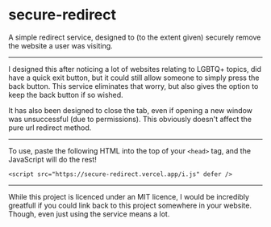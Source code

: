 # secure-redirect
A simple redirect service, designed to (to the extent given) securely remove the website a user was visiting.

---

I designed this after noticing a lot of websites relating to LGBTQ+ topics, did have a quick exit button, but it could still allow someone to simply press the back button. This service eliminates that worry, but also gives the option to keep the back button if so wished. 

It has also been designed to close the tab, even if opening a new window was unsuccessful (due to permissions). This obviously doesn't affect the pure url redirect method.

---

To use, paste the following HTML into the top of your `<head>` tag, and the JavaScript will do the rest!

`<script src="https://secure-redirect.vercel.app/i.js" defer />`

---

While this project is licenced under an MIT licence, I would be incredibly greatfull if you could link back to this project somewhere in your website. Though, even just using the service means a lot.
